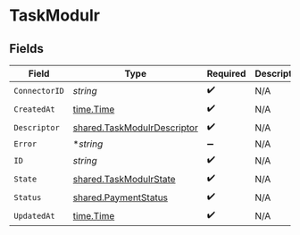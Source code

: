 # TaskModulr


## Fields

| Field                                                                      | Type                                                                       | Required                                                                   | Description                                                                |
| -------------------------------------------------------------------------- | -------------------------------------------------------------------------- | -------------------------------------------------------------------------- | -------------------------------------------------------------------------- |
| `ConnectorID`                                                              | *string*                                                                   | :heavy_check_mark:                                                         | N/A                                                                        |
| `CreatedAt`                                                                | [time.Time](https://pkg.go.dev/time#Time)                                  | :heavy_check_mark:                                                         | N/A                                                                        |
| `Descriptor`                                                               | [shared.TaskModulrDescriptor](../../models/shared/taskmodulrdescriptor.md) | :heavy_check_mark:                                                         | N/A                                                                        |
| `Error`                                                                    | **string*                                                                  | :heavy_minus_sign:                                                         | N/A                                                                        |
| `ID`                                                                       | *string*                                                                   | :heavy_check_mark:                                                         | N/A                                                                        |
| `State`                                                                    | [shared.TaskModulrState](../../models/shared/taskmodulrstate.md)           | :heavy_check_mark:                                                         | N/A                                                                        |
| `Status`                                                                   | [shared.PaymentStatus](../../models/shared/paymentstatus.md)               | :heavy_check_mark:                                                         | N/A                                                                        |
| `UpdatedAt`                                                                | [time.Time](https://pkg.go.dev/time#Time)                                  | :heavy_check_mark:                                                         | N/A                                                                        |